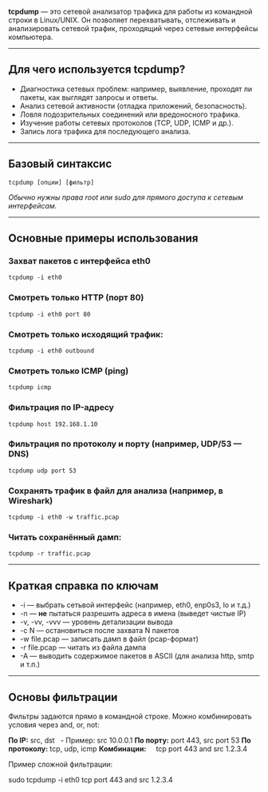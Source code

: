 **tcpdump** — это сетевой анализатор трафика для работы из командной строки в Linux/UNIX. Он позволяет перехватывать, отслеживать и анализировать сетевой трафик, проходящий через сетевые интерфейсы компьютера.

---
## Для чего используется tcpdump?

- Диагностика сетевых проблем: например, выявление, проходят ли пакеты, как выглядят запросы и ответы.
- Анализ сетевой активности (отладка приложений, безопасность).
- Ловля подозрительных соединений или вредоносного трафика.
- Изучение работы сетевых протоколов (TCP, UDP, ICMP и др.).
- Запись лога трафика для последующего анализа.

---
## Базовый синтаксис

`tcpdump [опции] [фильтр]`

*Обычно нужны права root или sudo для прямого доступа к сетевым интерфейсам.*

---
## Основные примеры использования

### Захват пакетов с интерфейса eth0

`tcpdump -i eth0`

### Смотреть только HTTP (порт 80)

`tcpdump -i eth0 port 80`

### Смотреть только исходящий трафик:

`tcpdump -i eth0 outbound`

### Смотреть только ICMP (ping)

`tcpdump icmp`

### Фильтрация по IP-адресу

`tcpdump host 192.168.1.10`

### Фильтрация по протоколу и порту (например, UDP/53 — DNS)

`tcpdump udp port 53`

### Сохранять трафик в файл для анализа (например, в Wireshark)

`tcpdump -i eth0 -w traffic.pcap`

### Читать сохранённый дамп:

`tcpdump -r traffic.pcap`

---

## Краткая справка по ключам

- -i — выбрать сетьвой интерфейс (например, eth0, enp0s3, lo и т.д.)
- -n — **не** пытаться разрешить адреса в имена (выведет чистые IP)
- -v, -vv, -vvv — уровень детализации вывода
- -c N — остановиться после захвата N пакетов
- -w file.pcap — записать дамп в файл (pcap-формат)
- -r file.pcap — читать из файла дампа
- -A — выводить содержимое пакетов в ASCII (для анализа http, smtp и т.п.)

---
## Основы фильтрации

Фильтры задаются прямо в командной строке. Можно комбинировать условия через and, or, not:

**По IP:** src, dst
  - Пример: src 10.0.0.1
**По порту:** port 443, src port 53
**По протоколу:** tcp, udp, icmp
**Комбинации:**  
  tcp port 443 and src 1.2.3.4

Пример сложной фильтрации:

sudo tcpdump -i eth0 tcp port 443 and src 1.2.3.4
